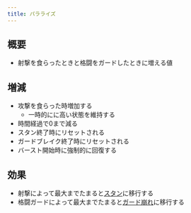 ```yaml
---
title: パラライズ
---
```


## 概要
* 射撃を食らったときと格闘をガードしたときに増える値

## 増減
* 攻撃を食らった時増加する
    * 一時的にに高い状態を維持する
* 時間経過で0まで減る
* スタン終了時にリセットされる
* ガードブレイク終了時にリセットされる
* バースト開始時に強制的に回復する

## 効果
* 射撃によって最大までたまると[スタン](./0302_stun.md)に移行する
* 格闘ガードによって最大までたまると[ガード崩れ](./0152_autoguard.md)に移行する
